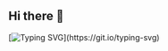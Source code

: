 ## Hi there 👋
        
[![Typing SVG](https://readme-typing-svg.demolab.com?font=Fira+Code&weight=500&size=28&duration=3000&pause=1000&color=F7F7F7&center=true&width=435&lines=Hello%2C+I+am+Junaid!)](https://git.io/typing-svg)
